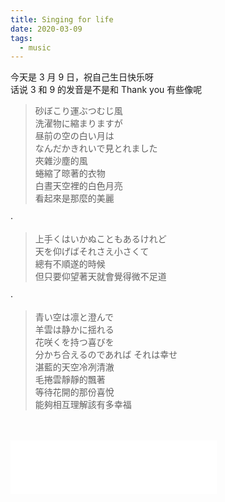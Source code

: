```yaml
---
title: Singing for life
date: 2020-03-09
tags:
  - music
---
```


今天是 3 月 9 日，祝自己生日快乐呀  
话说 3 和 9 的发音是不是和 Thank you 有些像呢
<br />

<div lang="ja">

> 砂ぼこり運ぶつむじ風  
> 洗濯物に縮まりますが  
> 昼前の空の白い月は  
> なんだかきれいで見とれました  
> 夾雜沙塵的風  
> 蜷縮了晾著的衣物  
> 白晝天空裡的白色月亮  
> 看起來是那麼的美麗

·

> 上手くはいかぬこともあるけれど  
> 天を仰げばそれさえ小さくて  
> 總有不順遂的時候  
> 但只要仰望著天就會覺得微不足道

·

> 青い空は凛と澄んで  
> 羊雲は静かに揺れる  
> 花咲くを持つ喜びを  
> 分かち合えるのであれば それは幸せ  
> 湛藍的天空冷冽清澈  
> 毛捲雲靜靜的飄著  
> 等待花開的那份喜悅  
> 能夠相互理解該有多幸福

</div>

<br />   
<br />

<div>
<iframe frameborder="no"  width="330" height="86" src="//music.163.com/outchain/player?type=2&id=423104158&auto=0&height=66"></iframe>
</div>
